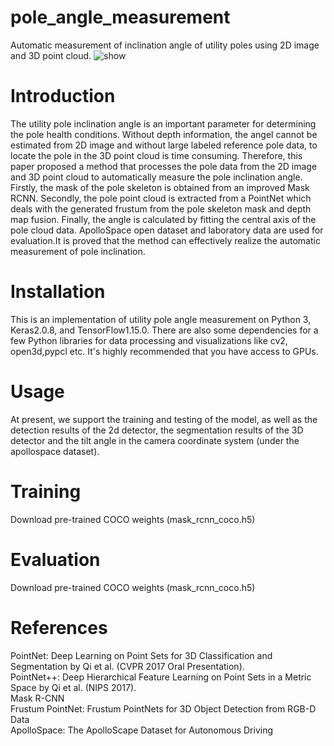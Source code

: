 # pole_angle_measurement
Automatic measurement of inclination angle of utility poles using 2D image and 3D point cloud.
![show](https://user-images.githubusercontent.com/87463009/214590473-7c317338-13c2-49f3-b85b-d7b5ac819b88.jpg)



# Introduction
The utility pole inclination angle is an important parameter for determining the pole health conditions. Without depth information, the angel cannot be estimated from 2D image and without large labeled reference pole data, to locate the pole in the 3D point cloud is time consuming. Therefore, this paper proposed a method that processes the pole data from the 2D image and 3D point cloud to automatically measure the pole inclination angle. Firstly, the mask of the pole skeleton is obtained from an improved Mask RCNN. Secondly, the pole point cloud is extracted from a PointNet which deals with the generated frustum from the pole skeleton mask and depth map fusion. Finally, the angle is calculated by fitting the central axis of the pole cloud data. ApolloSpace open dataset and laboratory data are used for evaluation.It is proved that the method can effectively realize the automatic measurement of pole inclination.
# Installation
This is an implementation of utility pole angle measurement on Python 3, Keras2.0.8, and TensorFlow1.15.0. There are also some dependencies for a few Python libraries for data processing and visualizations like cv2, open3d,pypcl etc. It's highly recommended that you have access to GPUs.
# Usage
At present, we support the training and testing of the model, as well as the detection results of the 2d detector, the segmentation results of the 3D detector and the tilt angle in the camera coordinate system (under the apollospace dataset).
# Training
Download pre-trained COCO weights (mask_rcnn_coco.h5)


# Evaluation
Download pre-trained COCO weights (mask_rcnn_coco.h5)


# References
PointNet: Deep Learning on Point Sets for 3D Classification and Segmentation by Qi et al. (CVPR 2017 Oral Presentation).   
PointNet++: Deep Hierarchical Feature Learning on Point Sets in a Metric Space by Qi et al. (NIPS 2017).   
Mask R-CNN  
Frustum PointNet: Frustum PointNets for 3D Object Detection from RGB-D Data  
ApolloSpace: The ApolloScape Dataset for Autonomous Driving


